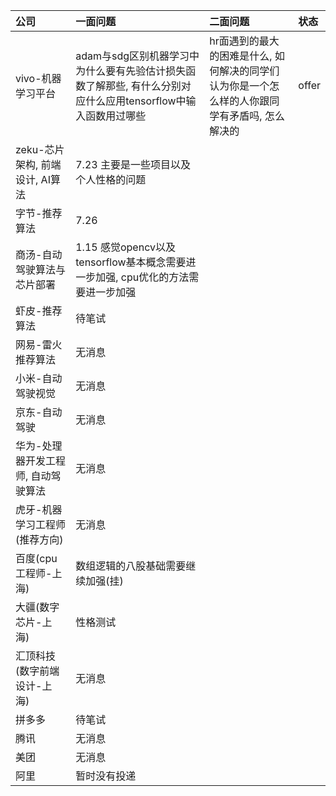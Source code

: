 | 公司                                | 一面问题                                                     | 二面问题                                                     | 状态  |
| :---------------------------------- | :----------------------------------------------------------- | :----------------------------------------------------------- | :---- |
| vivo-机器学习平台                   | adam与sdg区别机器学习中为什么要有先验估计损失函数了解那些, 有什么分别对应什么应用tensorflow中输入函数用过哪些 | hr面遇到的最大的困难是什么, 如何解决的同学们认为你是一个怎么样的人你跟同学有矛盾吗, 怎么解决的 | offer |
| zeku-芯片架构, 前端设计, AI算法     | 7.23 主要是一些项目以及个人性格的问题                        |                                                              |       |
| 字节-推荐算法                       | 7.26                                                         |                                                              |       |
| 商汤-自动驾驶算法与芯片部署         | 1.15 感觉opencv以及tensorflow基本概念需要进一步加强, cpu优化的方法需要进一步加强 |                                                              |       |
| 虾皮-推荐算法                       | 待笔试                                                       |                                                              |       |
| 网易-雷火推荐算法                   | 无消息                                                       |                                                              |       |
| 小米-自动驾驶视觉                   | 无消息                                                       |                                                              |       |
| 京东-自动驾驶                       | 无消息                                                       |                                                              |       |
| 华为-处理器开发工程师, 自动驾驶算法 | 无消息                                                       |                                                              |       |
| 虎牙-机器学习工程师(推荐方向)       | 无消息                                                       |                                                              |       |
| 百度(cpu工程师-上海)                | 数组逻辑的八股基础需要继续加强(挂)                           |                                                              |       |
| 大疆(数字芯片-上海)                 | 性格测试                                                     |                                                              |       |
| 汇顶科技(数字前端设计-上海)         | 无消息                                                       |                                                              |       |
| 拼多多                              | 待笔试                                                       |                                                              |       |
| 腾讯                                | 无消息                                                       |                                                              |       |
| 美团                                | 无消息                                                       |                                                              |       |
| 阿里                                | 暂时没有投递                                                 |                                                              |       |

 